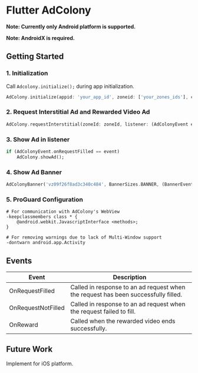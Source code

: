 # Flutter AdColony

**Note: Currently only Android platform is supported.**

**Note: AndroidX is required.**

## Getting Started

### 1. Initialization

Call `Adcolony.initialize();` during app initialization.

```dart
AdColony.initialize(appid: 'your_app_id', zoneid: ['your_zones_ids'], consent: true or flase);
```

### 2. Request Interstitial Ad and Rewarded Video Ad

```dart
AdColony.requestInterstitial(zoneId: zoneId, listener: (AdColonyEvent event) {});
```
### 3. Show Ad in listener

```dart
if (AdColonyEvent.onRequestFilled == event)
    AdColony.showAd();
```

### 4. Show Ad Banner

```dart
AdColonyBanner('vz09f26f8ad3c340c484', BannerSizes.BANNER, (BannerEvent event) {}),
```

### 5. ProGuard Configuration

```
# For communication with AdColony's WebView
-keepclassmembers class * { 
    @android.webkit.JavascriptInterface <methods>; 
}
```
```
# For removing warnings due to lack of Multi-Window support
-dontwarn android.app.Activity
```

## Events

| Event              | Description                                                                        |
|--------------------|------------------------------------------------------------------------------------|
| OnRequestFilled    | Called in response to an ad request when the request has been successfully filled. |
| OnRequestNotFilled | Called in response to an ad request when the request failed to fill.               |
| OnReward           | Called when the rewarded video ends successfully.                                  |


## Future Work
Implement for iOS platform.
